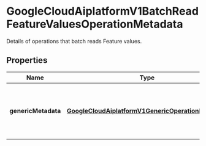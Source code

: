 

# GoogleCloudAiplatformV1BatchReadFeatureValuesOperationMetadata

Details of operations that batch reads Feature values.

## Properties

| Name | Type | Description | Notes |
|------------ | ------------- | ------------- | -------------|
|**genericMetadata** | [**GoogleCloudAiplatformV1GenericOperationMetadata**](GoogleCloudAiplatformV1GenericOperationMetadata.md) | Operation metadata for Featurestore batch read Features values. |  [optional] |



